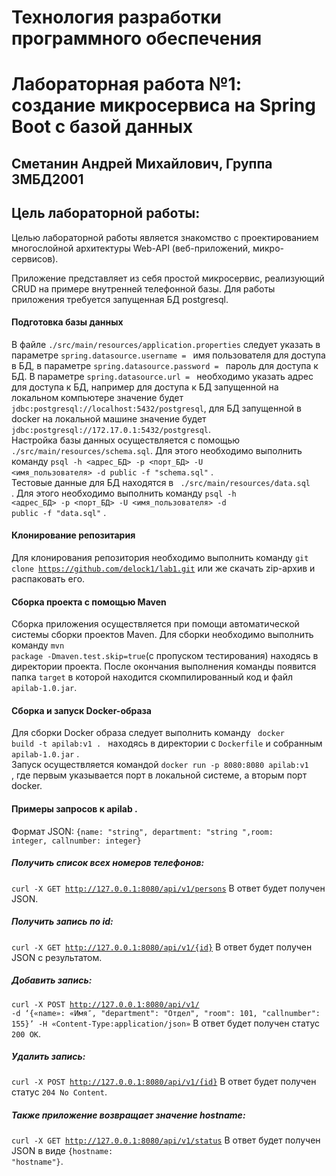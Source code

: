 # Технология разработки программного обеспечения
# Лабораторная работа №1: создание микросервиса на Spring Boot с базой данных
## Сметанин Андрей Михайлович, Группа 3МБД2001
## Цель лабораторной работы: 
Целью лабораторной работы является знакомство с проектированием многослойной архитектуры Web-API (веб-приложений, микро-сервисов).


Приложение представляет из себя простой микросервис, реализующий CRUD на примере внутренней телефонной базы.
Для работы приложения требуется запущенная БД postgresql. 
#### Подготовка базы данных 
В файле <code>./src/main/resources/application.properties</code> следует указать в параметре <code>spring.datasource.username = </code> имя пользователя для доступа в БД, в параметре <code>spring.datasource.password = </code> пароль для доступа к БД. В параметре <code>spring.datasource.url = </code> необходимо указать адрес для доступа к БД, например для доступа к БД запущенной на локальном компьютере значение будет <code>jdbc:postgresql://localhost:5432/postgresql</code>, для БД запущенной в docker на локальной машине значение будет <code>jdbc:postgresql://172.17.0.1:5432/postgresql</code>.   
Настройка базы данных осуществляется с помощью <code>./src/main/resources/schema.sql</code>. Для этого необходимо выполнить команду <code>psql -h <адрес_БД> -p <порт_БД> -U <имя_пользователя> -d public -f "schema.sql"</code> .  
Тестовые данные для БД находятся в <code> ./src/main/resources/data.sql </code> . Для этого необходимо выполнить команду <code>psql -h <адрес_БД> -p <порт_БД> -U <имя_пользователя> -d public -f "data.sql"</code> .


#### Клонирование репозитария
Для клонирования репозитория необходимо выполнить команду <code>git clone https://github.com/delock1/lab1.git</code> или же скачать zip-архив и распаковать его.
#### Сборка проекта с помощью Maven
Сборка приложения осуществляется при помощи автоматической системы сборки проектов Maven. Для сборки необходимо выполнить команду  <code>mvn package -Dmaven.test.skip=true</code>(с пропуском тестирования) находясь в директории проекта. После окончания выполнения команды появится папка <code>target</code> в которой находится скомпилированный код и файл <code>apilab-1.0.jar</code>.
#### Сборка и запуск Docker-образа 
Для сборки Docker образа следует выполнить команду <code> docker build -t apilab:v1 . </code> находясь в директории с <code>Dockerfile</code> и собранным <code>apilab-1.0.jar</code> .  
Запуск осуществляется командой <code>docker run -p 8080:8080 apilab:v1 </code>, где первым указывается порт в локальной системе, а вторым порт docker.  
#### Примеры запросов к apilab . 
Формат JSON:
<code>{name: "string", department: "string ",room: integer, callnumber: integer}</code>


##### Получить список всех номеров телефонов: 
<code>curl -X GET http://127.0.0.1:8080/api/v1/persons</code>
В ответ будет получен JSON. 
##### Получить запись по id: 
<code>curl -X GET http://127.0.0.1:8080/api/v1/{id}</code> 
В ответ будет получен JSON с результатом. 
##### Добавить запись: 
<code>curl -X POST http://127.0.0.1:8080/api/v1/ -d ‘{«name»: «Имя″, "department": "Отдел", "room": 101, "callnumber": 155}’ -H «Content-Type:application/json»</code>
В ответ будет получен статус <code>200 ОК</code>.
##### Удалить запись: 
<code>curl -X POST http://127.0.0.1:8080/api/v1/{id}</code>
В ответ будет получен статус <code>204 No Content</code>.

##### Также приложение возвращает значение hostname: 
<code>curl -X GET http://127.0.0.1:8080/api/v1/status</code>
В ответ будет получен JSON в виде <code>{hostname: "hostname"}</code>. 
